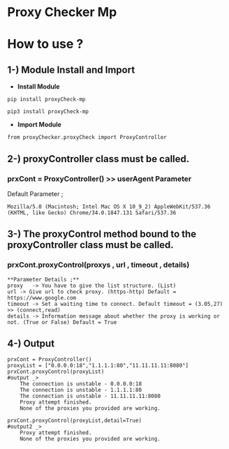 # Proxy Checker Mp

# How to use ?

## 1-) Module Install and Import
 - **Install Module**
```
pip install proxyCheck-mp
```
```
pip3 install proxyCheck-mp
```
- **Import Module**
```
from proxyChecker.proxyCheck import ProxyController
```
## 2-) proxyController class must be called.
### prxCont = ProxyController() >> userAgent Parameter
Default Parameter ;
```
Mozilla/5.0 (Macintosh; Intel Mac OS X 10_9_2) AppleWebKit/537.36 (KHTML, like Gecko) Chrome/34.0.1847.131 Safari/537.36
```
## 3-) The proxyControl method bound to the proxyController class must be called.
### prxCont.proxyControl(proxys , url , timeout , details)

```
**Parameter Details ;**
proxy 	-> You have to give the list structure. (List)
url	-> Give url to check proxy. (https-http) Default = https://www.google.com
timeout -> Set a waiting time to connect. Default timeout = (3.05,27) >> (connect,read)
details -> Information message about whether the proxy is working or not. (True or False) Default = True
```
## 4-) Output
```
prxCont = ProxyController()
proxyList = ["0.0.0.0:18","1.1.1.1:80","11.11.11.11:8080"]
prxCont.proxyControl(proxyList)
#output _> 
	The connection is unstable - 0.0.0.0:18
	The connection is unstable - 1.1.1.1:80
	The connection is unstable - 11.11.11.11:8080
	Proxy attempt finished.
	None of the proxies you provided are working.

prxCont.proxyControl(proxyList,detail=True)
#output2 _>
	Proxy attempt finished.
	None of the proxies you provided are working.
```